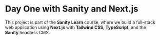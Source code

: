 # Day One with Sanity and Next.js

This project is part of the **Sanity Learn** course, where we build a full-stack web application using **Next.js** with **Tailwind CSS**, **TypeScript**, and the **Sanity** headless CMS.
